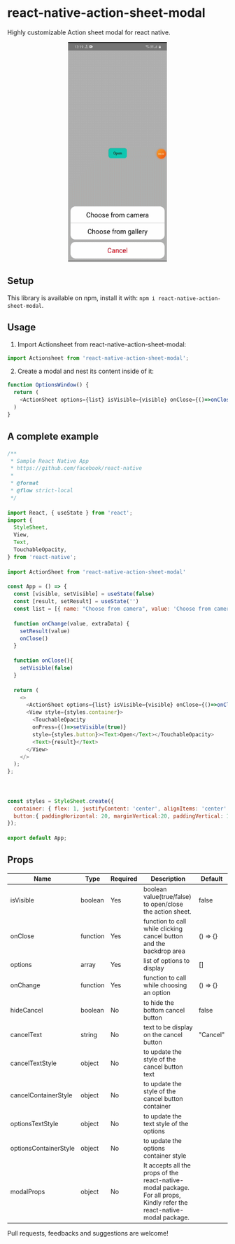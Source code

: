 # react-native-action-sheet-modal

Highly customizable Action sheet modal for react native.

<p align="center">
    <img src="./demo.gif" height="500" />
</p>

## Setup

This library is available on npm, install it with: `npm i react-native-action-sheet-modal`.

## Usage

1.  Import Actionsheet from react-native-action-sheet-modal:

```javascript
import Actionsheet from 'react-native-action-sheet-modal';
```

2.  Create a modal and nest its content inside of it:

```javascript
function OptionsWindow() {
  return (
    <ActionSheet options={list} isVisible={visible} onClose={()=>onClose()} onChange={onChange}/>
  )
}
```

## A complete example

```javascript
/**
 * Sample React Native App
 * https://github.com/facebook/react-native
 *
 * @format
 * @flow strict-local
 */

import React, { useState } from 'react';
import {
  StyleSheet,
  View,
  Text,
  TouchableOpacity,
} from 'react-native';

import ActionSheet from 'react-native-action-sheet-modal'

const App = () => {
  const [visible, setVisible] = useState(false)
  const [result, setResult] = useState('')
  const list = [{ name: "Choose from camera", value: 'Choose from camera', extraData:{type:"video"} }, { name: "Choose from gallery", value: 'Choose from gallery', extraData:{type:"video"} }]

  function onChange(value, extraData) {
    setResult(value)
    onClose()
  }

  function onClose(){
    setVisible(false)
  }

  return (
    <>
      <ActionSheet options={list} isVisible={visible} onClose={()=>onClose()} onChange={onChange}/>
      <View style={styles.container}>
        <TouchableOpacity 
        onPress={()=>setVisible(true)}
        style={styles.button}><Text>Open</Text></TouchableOpacity>
        <Text>{result}</Text>
      </View>
    </>
  );
};



const styles = StyleSheet.create({
  container: { flex: 1, justifyContent: 'center', alignItems: 'center' },
  button:{ paddingHorizontal: 20, marginVertical:20, paddingVertical: 10, backgroundColor: "cyan", borderRadius: 10, },
});

export default App;
```

## Props

| Name | Type | Required |Description  | Default |
|--|--|--|--|--|
| isVisible | boolean | Yes | boolean value(true/false) to open/close the action sheet. | false |
| onClose | function | Yes | function to call while clicking cancel button and the backdrop area | () => {} |
| options | array | Yes | list of options to display | [] |
| onChange | function | Yes | function to call while choosing an option | () => {} |
| hideCancel | boolean | No | to hide the bottom cancel button | false |
| cancelText | string | No | text to be display on the cancel button | "Cancel" |
| cancelTextStyle | object | No | to update the style of the cancel button text | |
| cancelContainerStyle | object | No | to update the style of the cancel button container | |
| optionsTextStyle | object | No | to update the text style of the options | |
| optionsContainerStyle | object | No | to update the options container style | |
| modalProps | object | No | It accepts all the props of the react-native-modal package. For all props, Kindly refer the react-native-modal package. | |

Pull requests, feedbacks and suggestions are welcome!